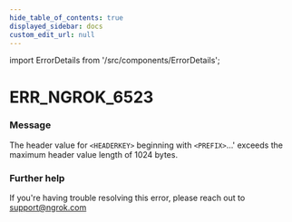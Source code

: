 ```yaml
---
hide_table_of_contents: true
displayed_sidebar: docs
custom_edit_url: null
---
```


import ErrorDetails from '/src/components/ErrorDetails';

# ERR_NGROK_6523

### Message
The header value for `<HEADERKEY>` beginning with `<PREFIX>`...' exceeds the maximum header value length of 1024 bytes.

### Further help
If you're having trouble resolving this error, please reach out to [support@ngrok.com](mailto:support@ngrok.com?subject=Help%20with%20ERR_NGROK_6523)

<ErrorDetails error='err_ngrok_6523' />
